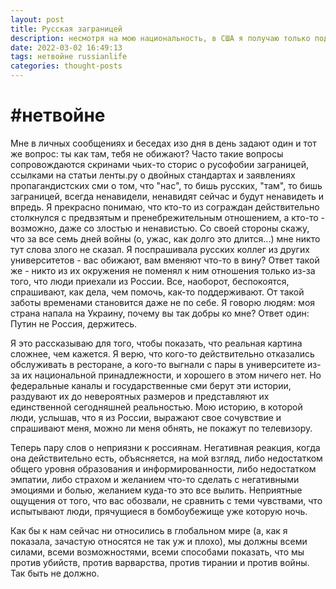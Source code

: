 ```yaml
---
layout: post
title: Русская заграницей
description: несмотря на мою национальность, в США я получаю только поддержку и любовь
date: 2022-03-02 16:49:13
tags: нетвойне russianlife
categories: thought-posts
---
```

# #нетвойне

Мне в личных сообщениях и беседах изо дня в день задают один и тот же вопрос: ты как там, тебя не обижают? Часто такие вопросы сопровождаются скринами чьих-то сторис о русофобии заграницей, ссылками на статьи ленты.ру о двойных стандартах и заявлениях пропагандистских сми о том, что "нас", то бишь русских, "там", то бишь заграницей, всегда ненавидели, ненавидят сейчас и будут ненавидеть и впредь. Я прекрасно понимаю, что кто-то из сограждан действительно столкнулся с предвзятым и пренебрежительным отношением, а кто-то - возможно, даже со злостью и ненавистью. Со своей стороны скажу, что за все семь дней войны (о, ужас, как долго это длится...) мне никто тут слова злого не сказал. Я поспрашивала русских коллег из других университетов - вас обижают, вам вменяют что-то в вину? Ответ такой же - никто из их окружения не поменял к ним отношения только из-за того, что люди приехали из России. Все, наоборот, беспокоятся, спрашивают, как дела, чем помочь, как-то поддерживают. От такой заботы временами становится даже не по себе. Я говорю людям: моя страна напала на Украину, почему вы так добры ко мне? Ответ один: Путин не Россия, держитесь. 

Я это рассказываю для того, чтобы показать, что реальная картина сложнее, чем кажется. Я верю, что кого-то действительно отказались обслуживать в ресторане, а кого-то выгнали с пары в университете из-за их национальной принадлежности, и хорошего в этом ничего нет. Но федеральные каналы и государственные сми берут эти истории, раздувают их до невероятных размеров и представляют их единственной сегодняшней реальностью. Мою историю, в которой люди, услышав, что я из России, выражают свое сочувствие и спрашивают меня, можно ли меня обнять, не покажут по телевизору.

Теперь пару слов о неприязни к россиянам. Негативная реакция, когда она действительно есть, объясняется, на мой взгляд, либо недостатком общего уровня образования и информированности, либо недостатком эмпатии, либо страхом и желанием что-то сделать с негативными эмоциями и болью, желанием куда-то это все вылить. Неприятные ощущения от того, что вас обозвали, не сравнить с теми чувствами, что испытывают люди, прячущиеся в бомбоубежище уже которую ночь.

Как бы к нам сейчас ни относились в глобальном мире (а, как я показала, зачастую относятся не так уж и плохо), мы должны всеми силами, всеми возможностями, всеми способами показать, что мы против убийств, против варварства, против тирании и против войны. Так быть не должно.
